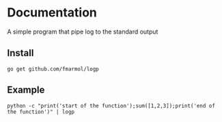 # Documentation

A simple program that pipe log to the standard output

## Install

```
go get github.com/fmarmol/logp
```

## Example

```
python -c "print('start of the function');sum([1,2,3]);print('end of the function')" | logp
```
